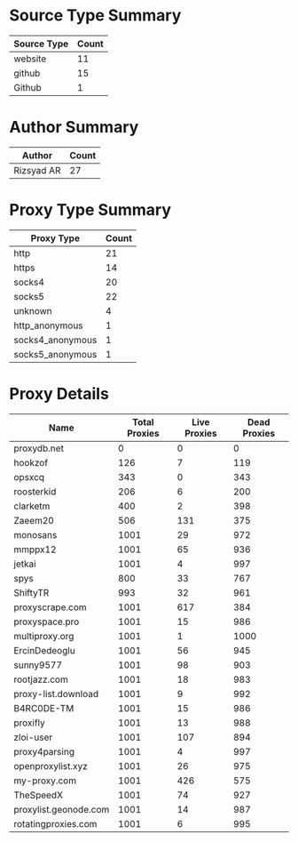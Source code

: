 # Source Type Summary

| Source Type | Count |
|-------------|-------|
| website | 11 |
| github | 15 |
| Github | 1 |


# Author Summary

| Author | Count |
|--------|-------|
| Rizsyad AR | 27 |


# Proxy Type Summary

| Proxy Type | Count |
|------------|-------|
| http | 21 |
| https | 14 |
| socks4 | 20 |
| socks5 | 22 |
| unknown | 4 |
| http_anonymous | 1 |
| socks4_anonymous | 1 |
| socks5_anonymous | 1 |


# Proxy Details

| Name | Total Proxies | Live Proxies | Dead Proxies |
|------|---------------|--------------|---------------|
| proxydb.net | 0 | 0 | 0 |
| hookzof | 126 | 7 | 119 |
| opsxcq | 343 | 0 | 343 |
| roosterkid | 206 | 6 | 200 |
| clarketm | 400 | 2 | 398 |
| Zaeem20 | 506 | 131 | 375 |
| monosans | 1001 | 29 | 972 |
| mmppx12 | 1001 | 65 | 936 |
| jetkai | 1001 | 4 | 997 |
| spys | 800 | 33 | 767 |
| ShiftyTR | 993 | 32 | 961 |
| proxyscrape.com | 1001 | 617 | 384 |
| proxyspace.pro | 1001 | 15 | 986 |
| multiproxy.org | 1001 | 1 | 1000 |
| ErcinDedeoglu | 1001 | 56 | 945 |
| sunny9577 | 1001 | 98 | 903 |
| rootjazz.com | 1001 | 18 | 983 |
| proxy-list.download | 1001 | 9 | 992 |
| B4RC0DE-TM | 1001 | 15 | 986 |
| proxifly | 1001 | 13 | 988 |
| zloi-user | 1001 | 107 | 894 |
| proxy4parsing | 1001 | 4 | 997 |
| openproxylist.xyz | 1001 | 26 | 975 |
| my-proxy.com | 1001 | 426 | 575 |
| TheSpeedX | 1001 | 74 | 927 |
| proxylist.geonode.com | 1001 | 14 | 987 |
| rotatingproxies.com | 1001 | 6 | 995 |
